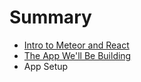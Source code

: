 # Summary

* [Intro to Meteor and React](intro_to_meteor_and_react.md)
* [The App We'll Be Building](the_app_well_be_building.md)
* App Setup

